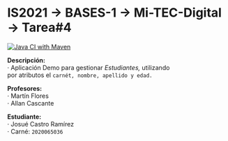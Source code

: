 IS2021 -> BASES-1 -> Mi-TEC-Digital -> Tarea#4
==========================================

[![Java CI with Maven](https://github.com/sjcr23/mi-tec-digital/actions/workflows/maven.yml/badge.svg)](https://github.com/sjcr23/mi-tec-digital/actions/workflows/maven.yml)

**Descripción:**  
  · Aplicación Demo para gestionar *Estudiantes,* utilizando   
     por atributos el ```carnét, nombre, apellido y edad.``` 

**Profesores:**  
  · Martín Flores  
  · Allan Cascante

**Estudiante:**  
  · Josué Castro Ramírez  
  · Carné: ```2020065036```
